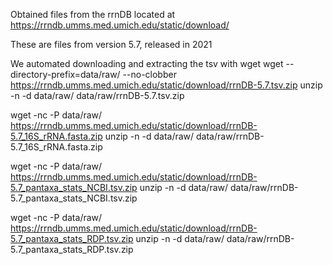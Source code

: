 Obtained files from the rrnDB located at 
https://rrndb.umms.med.umich.edu/static/download/

These are files from version 5.7, released in 2021

We automated downloading and extracting the tsv with wget
wget --directory-prefix=data/raw/ --no-clobber https://rrndb.umms.med.umich.edu/static/download/rrnDB-5.7.tsv.zip
unzip -n -d data/raw/ data/raw/rrnDB-5.7.tsv.zip

wget -nc -P data/raw/ https://rrndb.umms.med.umich.edu/static/download/rrnDB-5.7_16S_rRNA.fasta.zip
unzip -n -d data/raw/ data/raw/rrnDB-5.7_16S_rRNA.fasta.zip

wget -nc -P data/raw/ https://rrndb.umms.med.umich.edu/static/download/rrnDB-5.7_pantaxa_stats_NCBI.tsv.zip
unzip -n -d data/raw/ data/raw/rrnDB-5.7_pantaxa_stats_NCBI.tsv.zip 

wget -nc -P data/raw/ https://rrndb.umms.med.umich.edu/static/download/rrnDB-5.7_pantaxa_stats_RDP.tsv.zip
unzip -n -d data/raw/ data/raw/rrnDB-5.7_pantaxa_stats_RDP.tsv.zip
